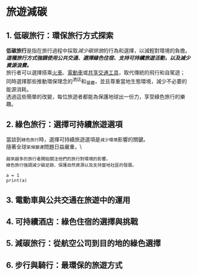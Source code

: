 # 旅遊減碳
## 1. 低碳旅行：環保旅行方式探索
**低碳旅行**是指在旅行過程中採取*減少碳排放*的行為和選擇，以減輕對環境的負擔。\
***這種旅行方式強調使用公共交通、選擇綠色住宿、支持可持續旅遊活動，以及減少資源浪費。***\
旅行者可以選擇搭乘<ins>火車</ins>、<ins>電動車</ins>或<ins>共享交通工具</ins>，取代傳統的飛行和自駕遊；\
同時選擇那些推動環保理念的<sup>酒店</sup>和<sub>餐廳</sub>，並且尊重當地生態環境，減少不必要的能源消耗。\
透過這些簡單的改變，每位旅遊者都能為保護地球出一份力，享受綠色旅行的樂趣。
## 2. 綠色旅行：選擇可持續旅遊選項
當談到`綠色旅行`時，選擇可持續旅遊選項是`減少環境`影響的關鍵。\
隨著全球`氣候變遷`問題日益嚴重，\
```
越來越多的旅行者開始關注他們的旅行對環境的影響。
綠色旅行強調減少碳足跡、保護自然資源以及支持當地社區的發展。
```
```python=
a = 1
print(a)
```
## 3. 電動車與公共交通在旅遊中的運用
## 4. 可持續酒店：綠色住宿的選擇與挑戰
## 5. 減碳旅行：從航空公司到目的地的綠色選擇
## 6. 步行與騎行：最環保的旅遊方式
